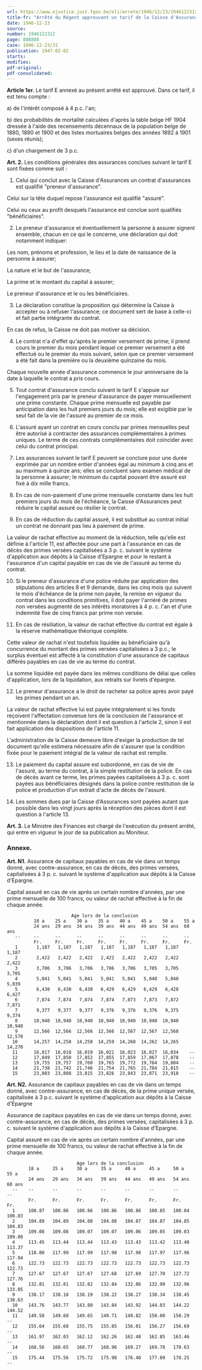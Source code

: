 ```yaml
---
url: https://www.ejustice.just.fgov.be/eli/arrete/1946/12/23/1946122312/justel
title-fr: "Arrêté du Régent approuvant un tarif de la Caisse d'Assurances de la Caisse générale d'Epargne et de Retraite, relatif à l'assurance de capitaux différés en cas de vie, avec en cas de décès, contre-assurance des primes versées."
date: 1946-12-23
source:
number: 1946122312
page: 888888
case: 1946-12-23/31
publication: 1947-02-02
starts:
modifies:
pdf-original:
pdf-consolidated:
---
```


**Article 1er.** Le tarif E annexé au présent arrêté est approuvé. Dans ce tarif, il est tenu compte :

   a) de l'intérêt composé à 4 p.c. l'an;

   b) des probabilités de mortalité calculées d'après la table belge HF 1904 dressée à l'aide des recensements décennaux de la population belge de 1880, 1890 et 1900 et des listes mortuaires belges des années 1892 à 1901 (sexes réunis);

   c) d'un chargement de 3 p.c.

**Art. 2.** Les conditions générales des assurances conclues suivant le tarif E sont fixées comme suit :

1. Celui qui conclut avec la Caisse d'Assurances un contrat d'assurances est qualifié "preneur d'assurance".

Celui sur la tête duquel repose l'assurance est qualifié "assuré".

Celui ou ceux au profit desquels l'assurance est conclue sont qualifiés "bénéficiaires".

2. Le preneur d'assurance et éventuellement la personne à assurer signent ensemble, chacun en ce qui le concerne, une déclaration qui doit notamment indiquer:

Les nom, prénoms et profession, le lieu et la date de naissance de la personne à assurer;

La nature et le but de l'assurance;

La prime et le montant du capital à assurer;

Le preneur d'assurance et le ou les bénéficiaires.

3. La déclaration constitue la proposition qui détermine la Caisse à accepter ou à refuser l'assurance; ce document sert de base à celle-ci et fait partie intégrante du contrat.

En cas de refus, la Caisse ne doit pas motiver sa décision.

4. Le contrat n'a d'effet qu'après le premier versement de prime; il prend cours le premier du mois pendant lequel ce premier versement a été effectué ou le premier du mois suivant, selon que ce premier versement a été fait dans la première ou la deuxième quinzaine du mois.

Chaque nouvelle année d'assurance commence le jour anniversaire de la date à laquelle le contrat a pris cours.

5. Tout contrat d'assurance conclu suivant le tarif E s'appuie sur l'engagement pris par le preneur d'assurance de payer mensuellement une prime constante. Chaque prime mensuelle est payable par anticipation dans les huit premiers jours du mois; elle est exigible par le seul fait de la vie de l'assuré au premier de ce mois.

6. L'assuré ayant un contrat en cours conclu par primes mensuelles peut être autorisé à contracter des assurances complémentaires à primes uniques. Le terme de ces contrats complémentaires doit coïncider avec celui du contrat principal.

7. Les assurances suivant le tarif E peuvent se conclure pour une durée exprimée par un nombre entier d'années égal au minimum à cinq ans et au maximum à quinze ans; elles se concluent sans examen médical de la personne à assurer; le minimum du capital pouvant être assuré est fixé à dix mille francs.

8. En cas de non-paiement d'une prime mensuelle constante dans les huit premiers jours du mois de l'échéance, la Caisse d'Assurances peut réduire le capital assuré ou résilier le contrat.

9. En cas de réduction du capital assuré, il est substitué au contrat initial un contrat ne donnant pas lieu à paiement de prime.

La valeur de rachat effective au moment de la réduction, telle qu'elle est définie à l'article 11, est affectée pour une part à l'assurance en cas de décès des primes versées capitalisées a 3 p. c. suivant le système d'application aux dépôts à la Caisse d'Epargne et pour le restant à l'assurance d'un capital payable en cas de vie de l'assuré au terme du contrat.

10. Si le preneur d'assurance d'une police réduite par application des stipulations des articles 8 et 9 demande, dans les cinq mois qui suivent le mois d'échéance de la prime non payée, la remise en vigueur du contrat dans les conditions primitives, il doit payer l'arriéré de primes non versées augmenté de ses intérêts moratoires à 4 p. c. l'an et d'une indemnité fixe de cinq francs par prime non versée.

11. En cas de résiliation, la valeur de rachat effective du contrat est égale à la réserve mathématique théorique complète.

Cette valeur de rachat n'est toutefois liquidée au bénéficiaire qu'à concurrence du montant des primes versées capitalisées a 3 p.c.; le surplus éventuel est affecté à la constitution d'une assurance de capitaux différés payables en cas de vie au terme du contrat.

La somme liquidée est payée dans les mêmes conditions de délai que celles d'application, lors de la liquidation, aux retraits sur livrets d'épargne.

12. Le preneur d'assurance a le droit de racheter sa police après avoir payé les primes pendant un an.

La valeur de rachat effective lui est payée intégralement si les fonds reçoivent l'affectation convenue lors de la conclusion de l'assurance et mentionnée dans la déclaration dont il est question à l'article 2, sinon il est fait application des dispositions de l'article 11.

L'administration de la Caisse demeure libre d'exiger la production de tel document qu'elle estimera nécessaire afin de s'assurer que la condition fixée pour le paiement intégral de la valeur de rachat est remplie.

13. Le paiement du capital assure est subordonné, en cas de vie de l'assuré, au terme du contrat, à la simple restitution de la police. En cas de décès avant ce terme, les primes payées capitalisées à 3 p. c. sont payées aux bénéficiaires désignés dans la police contre restitution de la police et production d'un extrait d'acte de décès de l'assuré.

14. Les sommes dues par la Caisse d'Assurances sont payées autant que possible dans les vingt jours après la réception des pièces dont il est question à l'article 13.

**Art. 3.** Le Ministre des Finances est chargé de l'exécution du présent arrêté, qui entre en vigueur le jour de sa publication au Moniteur.

### Annexe.

**Art. N1.** Assurance de capitaux payables en cas de vie dans un temps donné, avec contre-assurance, en cas de décès, des primes versées, capitalisées à 3 p. c. suivant le système d'application aux dépôts à la Caisse d'Epargne.

Capital assuré en cas de vie après un certain nombre d'années, par une prime mensuelle de 100 francs, ou valeur de rachat effective à la fin de chaque année.

```
                        Age lors de la conclusion
          18 a    25 a    30 a    35 a    40 a    45 a    50 a    55 a
          24 ans  29 ans  34 ans  39 ans  44 ans  49 ans  54 ans  60 ans
   --     --      --      --      --      --      --      --      --
          Fr.     Fr.     Fr.     Fr.     Fr.     Fr.     Fr.     Fr.
   1       1,187   1,187   1,187   1,187   1,187   1,187   1,187   1,187
   2       2,422   2,422   2,422   2,422   2,422   2,422   2,422   2,422
   3       3,706   3,706   3,706   3,706   3,706   3,705   3,705   3,705
   4       5,041   5,041   5,041   5,041   5,041   5,040   5,040   5,039
   5       6,430   6,430   6,430   6,429   6,429   6,429   6,428   6,427
   6       7,874   7,874   7,874   7,874   7,873   7,873   7,872   7,871
   7       9,377   9,377   9,377   9,376   9,376   9,376   9,375   9,374
   8      10,940  10,940  10,940  10,940  10,940  10,940  10,940  10,940
   9      12,566  12,566  12,566  12,566  12,567  12,567  12,568  12,570
  10      14,257  14,258  14,258  14,259  14,260  14,262  14,265  14,270
  11      16,017  16,018  16,019  16,021  16,023  16,027  16,034    --
  12      17,849  17,850  17,852  17,855  17,859  17,867  17,878    --
  13      19,755  19,757  19,760  19,765  19,772  19,784  19,804    --
  14      21,738  21,742  21,746  21,754  21,765  21,784  21,815    --
  15      23,803  23,808  23,815  23,826  23,843  23,871  23,918    --
```



**Art. N2.** Assurance de capitaux payables en cas de vie dans un temps donné, avec contre-assurance, en cas de décès, de la prime unique versée, capitalisée à 3 p.c. suivant le système d'application aux dépôts à la Caisse d'Epargne

Assurance de capitaux payables en cas de vie dans un temps donné, avec contre-assurance, en cas de décès, des primes versées, capitalisées à 3 p. c. suivant le système d'application aux dépôts à la Caisse d'Epargne.

Capital assuré en cas de vie après un certain nombre d'années, par une prime mensuelle de 100 francs, ou valeur de rachat effective à la fin de chaque année.

```
                          Age lors de la conclusion
        18 a     25 a     30 a     35 a     40 a     45 a     50 a     55 a
        24 ans   29 ans   34 ans   39 ans   44 ans   49 ans   54 ans   60 ans
  --    --       --       --       --       --       --       --       --
        Fr.      Fr.      Fr.      Fr.      Fr.      Fr.      Fr.      Fr.
  1     100.87   100.86   100.86   100.86   100.86   100.85   100.84   100.83
  2     104.89   104.89   104.88   104.88   104.87   104.87   104.85   104.83
  3     109.08   109.08   109.07   109.07   109.06   109.05   109.03   109.00
  4     113.45   113.44   113.44   113.43   113.43   113.42   113.40   113.37
  5     118.00   117.99   117.99   117.98   117.98   117.97   117.96   117.94
  6     122.73   122.73   122.73   122.73   122.73   122.73   122.73   122.73
  7     127.67   127.67   127.67   127.68   127.69   127.70   127.72   127.76
  8     132.81   132.81   132.82   132.84   132.86   132.90   132.96   133.05
  9     138.17   138.18   138.19   138.22   138.27   138.34   138.45   138.63
  10    143.76   143.77   143.80   143.84   143.92   144.03   144.22   144.52
  11    149.58   149.60   149.65   149.71   149.82   150.00   150.29   --
  12    155.64   155.68   155.75   155.85   156.01   156.27   156.69   --
  13    161.97   162.03   162.12   162.26   162.48   162.85   163.46   --
  14    168.56   168.65   168.77   168.96   169.27   169.78   170.63   --
  15    175.44   175.56   175.72   175.98   176.40   177.09   178.25   --
```




